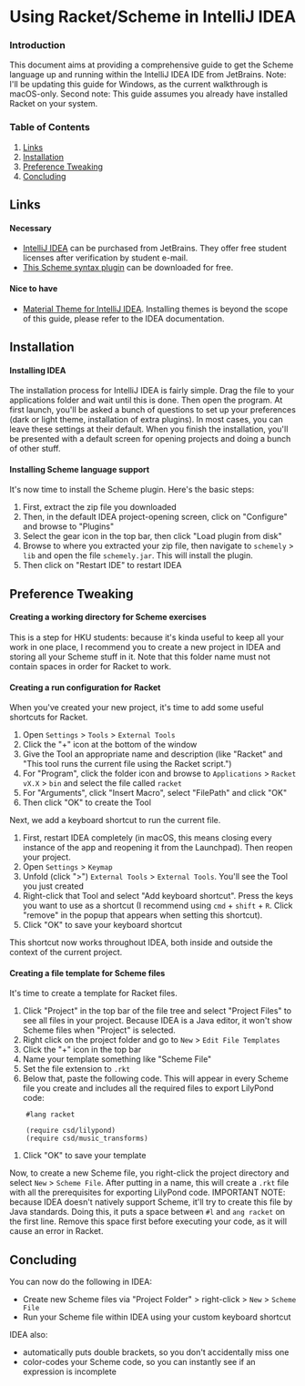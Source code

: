 # Using Racket/Scheme in IntelliJ IDEA

### Introduction
This document aims at providing a comprehensive guide to get the Scheme language up and running within the IntelliJ IDEA IDE from JetBrains.
Note: I'll be updating this guide for Windows, as the current walkthrough is macOS-only. Second note: This guide assumes you already have installed Racket on your system.

### Table of Contents
1. [Links](#links)
1. [Installation](#installation)
1. [Preference Tweaking](#preference-tweaking)
1. [Concluding](#concluding)

## Links
#### Necessary
- [IntelliJ IDEA](https://jetbrains.com/idea) can be purchased from JetBrains. They offer free student licenses after verification by student e-mail.
- [This Scheme syntax plugin](https://plugins.jetbrains.com/plugin/5967-schemely) can be downloaded for free.

#### Nice to have
- [Material Theme for IntelliJ IDEA](https://plugins.jetbrains.com/plugin/8006-material-theme-ui). Installing themes is beyond the scope of this guide, please refer to the IDEA documentation.

## Installation
#### Installing IDEA
The installation process for IntelliJ IDEA is fairly simple. Drag the file to your applications folder and wait until this is done. Then open the program. At first launch, you'll be asked a bunch of questions to set up your preferences (dark or light theme, installation of extra plugins). In most cases, you can leave these settings at their default. When you finish the installation, you'll be presented with a default screen for opening projects and doing a bunch of other stuff.

#### Installing Scheme language support
It's now time to install the Scheme plugin. Here's the basic steps:
1. First, extract the zip file you downloaded
1. Then, in the default IDEA project-opening screen, click on "Configure" and browse to "Plugins"
1. Select the gear icon in the top bar, then click "Load plugin from disk"
1. Browse to where you extracted your zip file, then navigate to `schemely` > `lib` and open the file `schemely.jar`. This will install the plugin.
1. Then click on "Restart IDE" to restart IDEA

## Preference Tweaking
#### Creating a working directory for Scheme exercises
This is a step for HKU students: because it's kinda useful to keep all your work in one place, I recommend you to create a new project in IDEA and storing all your Scheme stuff in it. Note that this folder name must not contain spaces in order for Racket to work.

#### Creating a run configuration for Racket
When you've created your new project, it's time to add some useful shortcuts for Racket.
1. Open `Settings` > `Tools` > `External Tools`
1. Click the "+" icon at the bottom of the window
1. Give the Tool an appropriate name and description (like "Racket" and "This tool runs the current file using the Racket script.")
1. For "Program", click the folder icon and browse to `Applications` > `Racket vX.X` > `bin` and select the file called `racket`
1. For "Arguments", click "Insert Macro", select "FilePath" and click "OK"
1. Then click "OK" to create the Tool

Next, we add a keyboard shortcut to run the current file.
1. First, restart IDEA completely (in macOS, this means closing every instance of the app and reopening it from the Launchpad). Then reopen your project.
1. Open `Settings` > `Keymap`
1. Unfold (click ">") `External Tools` > `External Tools`. You'll see the Tool you just created
1. Right-click that Tool and select "Add keyboard shortcut". Press the keys you want to use as a shortcut (I recommend using `cmd` + `shift` + `R`. Click "remove" in the popup that appears when setting this shortcut).
1. Click "OK" to save your keyboard shortcut

This shortcut now works throughout IDEA, both inside and outside the context of the current project.

#### Creating a file template for Scheme files
It's time to create a template for Racket files.
1. Click "Project" in the top bar of the file tree and select "Project Files" to see all files in your project. Because IDEA is a Java editor, it won't show Scheme files when "Project" is selected.
1. Right click on the project folder and go to `New` > `Edit File Templates`
1. Click the "+" icon in the top bar
1. Name your template something like "Scheme File"
1. Set the file extension to `.rkt`
1. Below that, paste the following code. This will appear in every Scheme file you create and includes all the required files to export LilyPond code:
```
    #lang racket
    
    (require csd/lilypond)
    (require csd/music_transforms)
```
1. Click "OK" to save your template

Now, to create a new Scheme file, you right-click the project directory and select `New` > `Scheme File`. After putting in a name, this will create a `.rkt` file with all the prerequisites for exporting LilyPond code. 
IMPORTANT NOTE: because IDEA doesn't natively support Scheme, it'll try to create this file by Java standards. Doing this, it puts a space between `#l` and `ang racket` on the first line. Remove this space first before executing your code, as it will cause an error in Racket.

## Concluding
You can now do the following in IDEA:
- Create new Scheme files via "Project Folder" > right-click > `New` > `Scheme File`
- Run your Scheme file within IDEA using your custom keyboard shortcut

IDEA also:
- automatically puts double brackets, so you don't accidentally miss one
- color-codes your Scheme code, so you can instantly see if an expression is incomplete